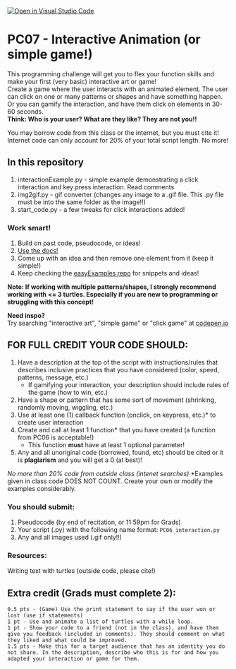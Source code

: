 [![Open in Visual Studio Code](https://classroom.github.com/assets/open-in-vscode-f059dc9a6f8d3a56e377f745f24479a46679e63a5d9fe6f495e02850cd0d8118.svg)](https://classroom.github.com/online_ide?assignment_repo_id=6078434&assignment_repo_type=AssignmentRepo)
# PC07 - Interactive Animation (or simple game!)
This programming challenge will get you to flex your function skills and make your first (very basic) interactive art or game!<br>
Create a game where the user interacts with an animated element. The user can click on one or many patterns or shapes and have something happen. Or you can gamify the interaction, and have them click on elements in 30-60 seconds.<br>
**Think: Who is your user? What are they like? They are not you!!**

You may borrow code from this class or the internet, but you must cite it! Internet code can only account for 20% of your total script length. No more!

## In this repository
1. interactionExample.py - simple example demonstrating a click interaction and key press interaction. Read comments
2. img2gif.py - gif converter (changes any image to a .gif file. This .py file must be into the same folder as the image!!)
3. start_code.py - a few tweaks for click interactions added! 

### Work smart!
1. Build on past code, pseudocode, or ideas!<br>
2. [Use the docs!](https://docs.python.org/3/library/turtle.html)
3. Come up with an idea and then remove one element from it (keep it simple!)<br>
4. Keep checking the [easyExamples repo](https://github.com/ATLS1300/EasyExamples) for snippets and ideas!

**Note: If working with multiple patterns/shapes, I strongly recommend working with <= 3 turtles. Especially if you are new to programming or struggling with this concept!**

**Need inspo?**<br>
Try searching "interactive art", "simple game" or "click game" at [codepen.io](https://codepen.io)

## FOR FULL CREDIT YOUR CODE SHOULD:
1. Have a description at the top of the script with instructions/rules that describes inclusive practices that you have considered (color, speed, patterns, message, etc.)
    - If gamifying your interaction, your description should include rules of the game (how to win, etc.)
2. Have a shape or pattern that has some sort of movement (shrinking, randomly moving, wiggling, etc.)
3. Use at least one (1) callback function (onclick, on keypress, etc.)* to create user interaction
4. Create and call at least 1 function* that you have created (a function from PC06 is acceptable!)
    - This function **must** have at least 1 optional parameter!
5. Any and all unoriginal code (borrowed, found, etc) should be cited or it is **plagiarism** and you will get a 0 (at best)!

*No more than 20% code from outside class (intenet searches)*
*Examples given in class code DOES NOT COUNT. Create your own or modify the examples considerably.

### You should submit:
1. Pseudocode (by end of recitation, or 11:59pm for Grads)
2. Your script (.py) with the following name format: `PC06_interaction.py`
3. Any and all images used (.gif only!!)

### Resources:

Writing text with turtles (outside code, please cite!)

## Extra credit (Grads must complete 2):
    0.5 pts - (Game) Use the print statement to say if the user won or lost (use if statements)
    1 pt - Use and animate a list of turtles with a while loop.
    1 pt - Show your code to a friend (not in the class), and have them give you feedback (included in comments). They should comment on what they liked and what could be improved.
    1.5 pts - Make this for a target audience that has an identity you do not share. In the description, describe who this is for and how you adapted your interaction or game for them.
